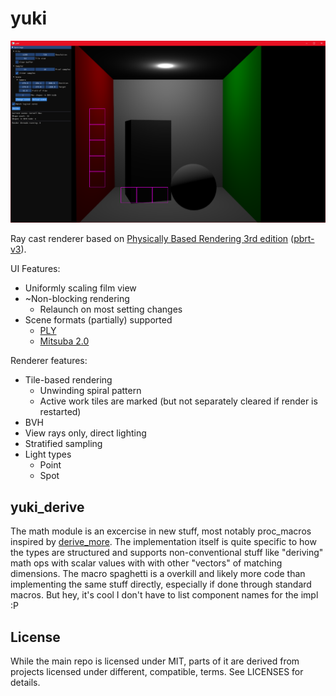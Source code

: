 # yuki

![screenshot](screenshot.png)

Ray cast renderer based on [Physically Based Rendering 3rd edition](http://www.pbr-book.org/) ([pbrt-v3](https://github.com/mmp/pbrt-v3)).

UI Features:
- Uniformly scaling film view
- ~Non-blocking rendering
  - Relaunch on most setting changes
- Scene formats (partially) supported
  - [PLY](http://paulbourke.net/dataformats/ply/)
  - [Mitsuba 2.0](https://mitsuba2.readthedocs.io/en/latest/)

Renderer features:
- Tile-based rendering
  - Unwinding spiral pattern
  - Active work tiles are marked (but not separately cleared if render is restarted)
- BVH
- View rays only, direct lighting
- Stratified sampling
- Light types
  - Point
  - Spot

## yuki_derive

The math module is an excercise in new stuff, most notably proc_macros inspired by [derive_more](https://github.com/JelteF/derive_more). The implementation itself is quite specific to how the types are structured and supports non-conventional stuff like "deriving" math ops with scalar values with with other "vectors" of matching dimensions. The macro spaghetti is a overkill and likely more code than implementing the same stuff directly, especially if done through standard macros. But hey, it's cool I don't have to list component names for the impl :P

## License
While the main repo is licensed under MIT, parts of it are derived from projects licensed under different, compatible, terms. See LICENSES for details.
